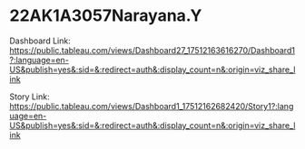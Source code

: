 # 22AK1A3057Narayana.Y
Dashboard Link:
https://public.tableau.com/views/Dashboard27_17512163616270/Dashboard1?:language=en-US&publish=yes&:sid=&:redirect=auth&:display_count=n&:origin=viz_share_link

Story Link:
https://public.tableau.com/views/Dashboard1_17512162682420/Story1?:language=en-US&publish=yes&:sid=&:redirect=auth&:display_count=n&:origin=viz_share_link
